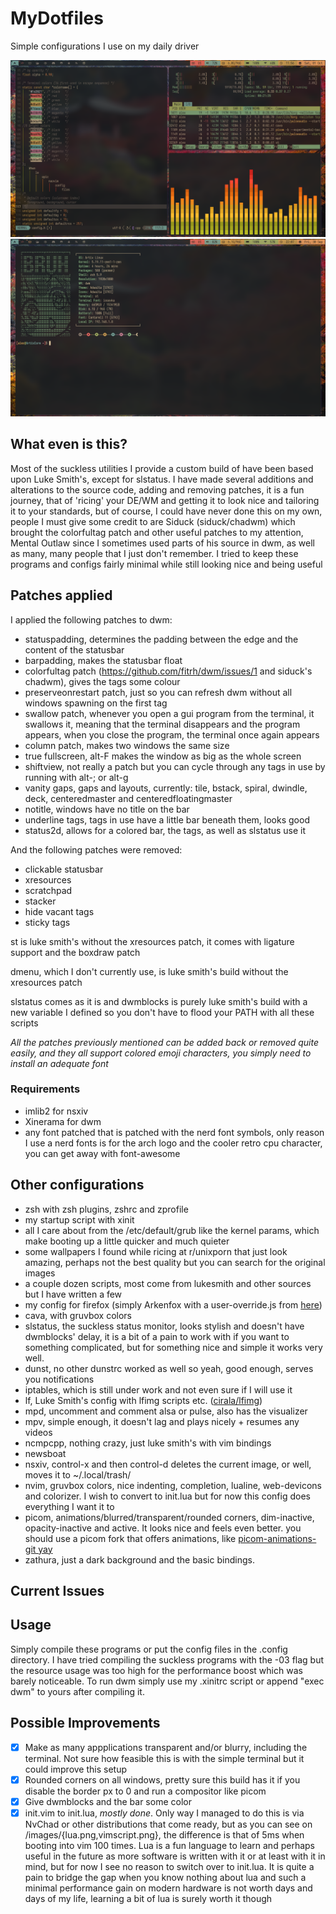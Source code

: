 # MyDotfiles
Simple configurations I use on my daily driver

![image1](images/pic.png)
![image2](images/neofetch_pic.png)

## What even is this?

Most of the suckless utilities I provide a custom build of have been based upon Luke Smith's, except for slstatus. I have made several additions and alterations to the source code, adding and removing patches, it is a fun journey, that of 'ricing' your DE/WM and getting it to look nice and tailoring it to your standards, but of course, I could have never done this on my own, people I must  give some credit to are Siduck (siduck/chadwm) which brought the colorfultag patch and other useful patches to my attention, Mental Outlaw since I sometimes used parts of his source in dwm, as well as many, many people that I just don't remember. I tried to keep these programs and configs fairly minimal while still looking nice and being useful

## Patches applied

I applied the following patches to dwm:

- statuspadding, determines the padding between the edge and the content of the statusbar
- barpadding, makes the statusbar float
- colorfultag patch (https://github.com/fitrh/dwm/issues/1 and siduck's chadwm), gives the tags some colour
- preserveonrestart patch, just so you can refresh dwm without all windows spawning on the first tag
- swallow patch, whenever you open a gui program from the terminal, it swallows it, meaning that the terminal disappears and the program appears, when you close the program, the terminal once again appears
- column patch, makes two windows the same size
- true fullscreen, alt-F makes the window as big as the whole screen
- shiftview, not really a patch but you can cycle through any tags in use by running with alt-; or alt-g
- vanity gaps, gaps and layouts, currently: tile, bstack, spiral, dwindle, deck, centeredmaster and centeredfloatingmaster
- notitle, windows have no title on the bar
- underline tags, tags in use have a little bar beneath them, looks good
- status2d, allows for a colored bar, the tags, as well as slstatus use it

And the following patches were removed:

- clickable statusbar
- xresources
- scratchpad
- stacker
- hide vacant tags
- sticky tags

st is luke smith's without the xresources patch, it comes with ligature support and the boxdraw patch

dmenu, which I don't currently use, is luke smith's build without the xresources patch

slstatus comes as it is and dwmblocks is purely luke smith's build with a new variable I defined so you don't have to flood your PATH with all these scripts

*All the patches previously mentioned can be added back or removed quite easily, and they all support colored emoji characters, you simply need to install an adequate font*

### Requirements

- imlib2 for nsxiv
- Xinerama for dwm
- any font patched that is patched with the nerd font symbols, only reason I use a nerd fonts is for the arch logo and the cooler retro cpu character, you can get away with font-awesome

## Other configurations

- zsh with zsh plugins, zshrc and zprofile
- my startup script with xinit
- all I care about from the /etc/default/grub like the kernel params, which make booting up a little quicker and much quieter
- some wallpapers I found while ricing at r/unixporn that just look amazing, perhaps not the best quality but you can search for the original images
- a couple dozen scripts, most come from lukesmith and other sources but I have written a few
- my config for firefox (simply Arkenfox with a user-override.js from [here](https://www.youtube.com/watch?v=GVOcElOPs8E))
- cava, with gruvbox colors
- slstatus, the suckless status monitor, looks stylish and doesn't have dwmblocks' delay, it is a bit of a pain to work with if you want to something complicated, but for something nice and simple it works very well.
- dunst, no other dunstrc worked as well so yeah, good enough, serves you notifications
- iptables, which is still under work and not even sure if I will use it
- lf, Luke Smith's config with lfimg scripts etc. ([cirala/lfimg](https://github.com/cirala/lfimg))
- mpd, uncomment and comment alsa or pulse, also has the visualizer
- mpv, simple enough, it doesn't lag and plays nicely + resumes any videos
- ncmpcpp, nothing crazy, just luke smith's with vim bindings
- newsboat
- nsxiv, control-x and then control-d deletes the current image, or well, moves it to ~/.local/trash/
- nvim, gruvbox colors, nice indenting, completion, lualine, web-devicons and colorizer. I wish to convert to init.lua but for now this config does everything I want it to
- picom, animations/blurred/transparent/rounded corners, dim-inactive, opacity-inactive and active. It looks nice and feels even better. you should use a picom fork that offers animations, like [picom-animations-git yay](https://aur.archlinux.org/packages/picom-animations-git)
- zathura, just a dark background and the basic bindings.

## Current Issues

## Usage

Simply compile these programs or put the config files in the .config directory.
I have tried compiling the suckless programs with the -03 flag but the resource usage was too high for the performance boost which was barely noticeable.
To run dwm simply use my .xinitrc script or append "exec dwm" to yours after compiling it.

## Possible Improvements

- [x] Make as many appplications transparent and/or blurry, including the terminal. Not sure how feasible this is with the simple terminal but it could improve this setup
- [x] Rounded corners on all windows, pretty sure this build has it if you disable the border px to 0 and run a compositor like picom
- [x] Give dwmblocks and the bar some color
- [x] init.vim to init.lua, *mostly done*. Only way I managed to do this is via NvChad or other distributions that come ready, but as you can see on /images/{lua.png,vimscript.png}, the difference is that of 5ms when booting into vim 100 times. Lua is a fun language to learn and perhaps useful in the future as more software is written with it or at least with it in mind, but for now I see no reason to switch over to init.lua. It is quite a pain to bridge the gap when you know nothing about lua and such a minimal performance gain on modern hardware is not worth days and days of my life, learning a bit of lua is surely worth it though
